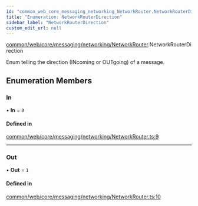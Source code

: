 ```yaml
---
id: "common_web_core_messaging_networking_NetworkRouter.NetworkRouterDirection"
title: "Enumeration: NetworkRouterDirection"
sidebar_label: "NetworkRouterDirection"
custom_edit_url: null
---
```


[common/web/core/messaging/networking/NetworkRouter](../modules/common_web_core_messaging_networking_NetworkRouter.md).NetworkRouterDirection

Enum telling the direction (INcoming or OUTgoing) of a message.

## Enumeration Members

### In

• **In** = ``0``

#### Defined in

[common/web/core/messaging/networking/NetworkRouter.ts:9](https://github.com/Soroush9978/rds-ng/blob/9a997cb/src/common/web/core/messaging/networking/NetworkRouter.ts#L9)

___

### Out

• **Out** = ``1``

#### Defined in

[common/web/core/messaging/networking/NetworkRouter.ts:10](https://github.com/Soroush9978/rds-ng/blob/9a997cb/src/common/web/core/messaging/networking/NetworkRouter.ts#L10)
